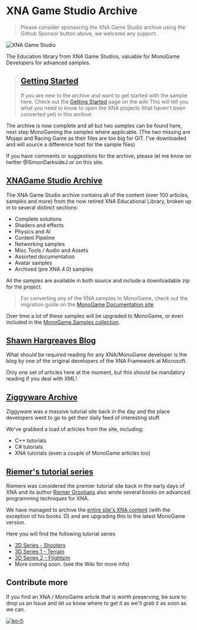 # XNA Game Studio Archive

> Please consider sponsoring the XNA Game Studio archive using the Github Sponsor button above, we welcome any support.

![XNA Game Studio](https://github.com/simondarksidej/XNAGameStudio/blob/master/Images/xna_game_studio_logo.jpg?raw=true)

The Education library from XNA Game Studios, valuable for MonoGame Developers for advanced samples.

> ## [Getting Started](https://github.com/simondarksidej/XNAGameStudio/wiki/gettingstarted)
>
> If you are new to the archive and want to get started with the sample here.  Check out the [Getting Started](https://github.com/simondarksidej/XNAGameStudio/wiki/gettingstarted) page on the wiki
> This will tell you what you need to know to open the XNA projects (that haven't been converted yet) in this archive
>

The archive is now complete and all but two samples can be found here, next step MonoGaming the samples where applicable.
(The two missing are Mojapi and Racing Game as their files are too big for GIT.  I've downloaded and will source a difference host for the sample files)

If you have comments or suggestions for the archive, please let me know on twitter @SimonDarksideJ or on this site.

## [XNAGame Studio Archive](https://github.com/SimonDarksideJ/XNAGameStudio/wiki/XNAArchiveContents)

The XNA Game Studio archive contains all of the content (over 100 articles, samples and more) from the now retired XNA Educational Library, broken up in to several distinct sections:

* Complete solutions
* Shaders and effects
* Physics and AI
* Content Pipeline
* Networking samples
* Misc Tools / Audio and Assets
* Assorted documentation
* Avatar samples
* Archived (pre XNA 4.0) samples

All the samples are available in both source and include a downloadable zip for the project.

> For converting any of the XNA samples to MonoGame, check out the migration guide on the [MonoGame Documentation site](https://docs.monogame.net/articles/migrate_xna.html).

Over time a lot of these samples will be upgraded to MonoGame, or even included in the [MonoGame.Samples collection](https://github.com/monogame/monogame.samples).

## [Shawn Hargreaves Blog](https://github.com/SimonDarksideJ/XNAGameStudio/wiki/ShawnHargreaves)

What should be required reading for any XNA/MonoGame developer is the blog by one of the original developers of the XNA Framework at Microsoft.

Only one set of articles here at the moment, but this should be mandatory reading if you deal with XML!

## [Ziggyware Archive](https://github.com/SimonDarksideJ/XNAGameStudio/wiki/Ziggyware)

Ziggyware was a massive tutorial site back in the day and the place developers went to go to get their daily feed of interesting stuff.

We've grabbed a load of articles from the site, including:

* C++ tutorials
* C# tutorials
* XNA tutorials (even a couple of MonoGame articles too)

## [Riemer's tutorial series](https://github.com/SimonDarksideJ/XNAGameStudio/wiki/RiemersArchiveOverview)

Riemers was considered the premier tutorial site back in the early days of XNA and its author [Riemer Grootjans](https://www.amazon.com/Riemer-Grootjans/e/B002DP7P3U) also wrote several books on advanced programming techniques for XNA.

We have managed to archive the [entire site's XNA content](RiemersArchiveOverview) (with the exception of his books :D) and are upgrading this to the latest MonoGame version.

Here you will find the following tutorial series

* [2D Series - Shooters](https://github.com/simondarksidej/XNAGameStudio/wiki/Riemers2DXNAoverview)
* [3D Series 1 - Terrain](https://github.com/simondarksidej/XNAGameStudio/wiki/Riemers3DXNA1Terrainoverview)
* [3D Series 2 - Flightsim](https://github.com/simondarksidej/XNAGameStudio/wiki/Riemers3DXNA2flightsimoverview)
* More coming soon. (see the Wiki for more info)

## Contribute more

If you find an XNA / MonoGame article that is worth preserving, be sure to drop us an Issue and let us know where to get it as we'll grab it as soon as we can.

[![ko-fi](https://www.ko-fi.com/img/githubbutton_sm.svg)](https://ko-fi.com/U6U023ZGE)
